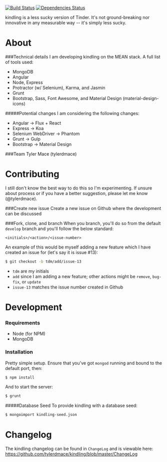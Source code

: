 [![Build Status](https://travis-ci.org/meanjs/mean.svg?branch=master)](https://travis-ci.org/meanjs/mean)
[![Dependencies Status](https://david-dm.org/tylerdmace/kindling.png)](https://david-dm.org/tylerdmace/kindling)

kindling is a less sucky version of Tinder. It's not ground-breaking nor innovative in any measurable way -- it's simply less sucky.

# About
###Technical details
I am developing kindling on the MEAN stack. A full list of tools used:
* MongoDB
* Angular
* Node, Express
* Protractor (w/ Selenium), Karma, and Jasmin
* Grunt
* Bootstrap, Sass, Font Awesome, and Material Design (material-design-icons)

#####Potential changes
I am considering the following changes:
* Angular -> Flux + React
* Express -> Koa
* Selenium WebDriver -> Phantom
* Grunt -> Gulp
* Bootstrap -> Material Design

###Team
Tyler Mace (tylerdmace)

# Contributing
I still don't know the best way to do this so I'm experimenting. If unsure about process or if you have a better suggestion, please let me know (@tylerdmace).

###Create new issue
Create a new issue on Github where the development can be discussed

###Fork, clone, and branch
When you branch, you'll do so from the default `develop` branch and you'll follow the below standard:

`<initials>/<action>/<issue-number>`

An example of this would be myself adding a new feature which I have created an issue for (let's say it is issue #13):

```Bash
$ git checkout -b tdm/add/issue-13
```

* `tdm` are my initials
* `add` since I am adding a new feature; other actions might be `remove`, `bug-fix`, or `update`
* `issue-13` matches the issue number created in Github

# Development
### Requirements
* Node (for NPM)
* MongoDB

### Installation
Pretty simple setup. Ensure that you've got `mongod` running and bound to the default port, then:

```Bash
$ npm install
```
And to start the server:

```Bash
$ grunt
```
#####Database Seed
To provide kindling with a database seed:

```Bash
$ mongoimport kindling-seed.json
```
# Changelog
The kindling changelog can be found in `ChangeLog` and is viewable here: https://github.com/tylerdmace/kindling/blob/master/ChangeLog
